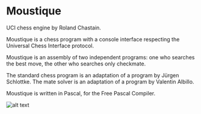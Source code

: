 # Moustique


UCI chess engine by Roland Chastain.

Moustique is a chess program with a console interface respecting the Universal Chess Interface protocol.

Moustique is an assembly of two independent programs: one who searches the best move, the other who searches only checkmate.

The standard chess program is an adaptation of a program by Jürgen Schlottke. The mate solver is an adaptation of a program by Valentin Albillo.

Moustique is written in Pascal, for the Free Pascal Compiler.

![alt text](https://github.com/rchastain/moustique/blob/master/Farman%20F455%20Moustique.bmp)
